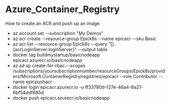 # Azure_Container_Registry
How to create an ACR and push up an image

- az account set --subscription "My Demos"
- az acr create --resource-group Epick8s --name epicacr --sku Basic
- az acr list --resource-group Epick8s --query "[].{acrLoginServer:loginServer}" --output table
- docker tag buildmystartup/basicnodeapp epicacr.azurecr.io/basicnodeapp
- az ad sp create-for-rbac --scopes /subscriptions/yoursubscriptionnumber/resourceGroups/Epick8s/providers/Microsoft.ContainerRegistry/registries/epicacr --role Contributor --name epicpushacr
- docker login epicacr.azurecr.io -u ff33780d-f27e-46a4-8a21-6bf54ddf685d
- docker push epicacr.azurecr.io/basicnodeapp
